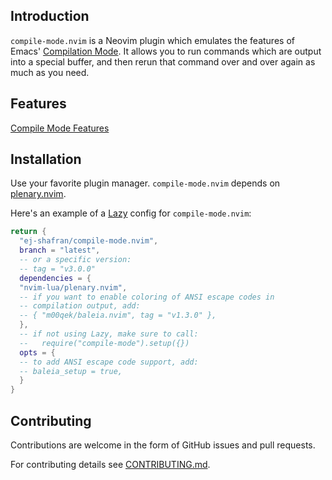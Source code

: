 ## Introduction

`compile-mode.nvim` is a Neovim plugin which emulates the features of Emacs'
[Compilation
Mode](https://www.gnu.org/software/emacs/manual/html_node/emacs/Compilation-Mode.html).
It allows you to run commands which are output into a special buffer, and then
rerun that command over and over again as much as you need.

## Features

[Compile Mode Features](https://github.com/ej-shafran/compile-mode.nvim/assets/116496520/5541b9dd-70b7-4647-9c13-9e57813dac27)

## Installation

Use your favorite plugin manager. `compile-mode.nvim` depends on
[plenary.nvim](https://github.com/nvim-lua/plenary.nvim).

Here's an example of a [Lazy](https://github.com/folke/lazy.nvim) config for
`compile-mode.nvim`:

```lua
return {
  "ej-shafran/compile-mode.nvim",
  branch = "latest",
  -- or a specific version:
  -- tag = "v3.0.0"
  dependencies = {
  "nvim-lua/plenary.nvim",
  -- if you want to enable coloring of ANSI escape codes in
  -- compilation output, add:
  -- { "m00qek/baleia.nvim", tag = "v1.3.0" },
  },
  -- if not using Lazy, make sure to call:
  --   require("compile-mode").setup({})
  opts = {
  -- to add ANSI escape code support, add:
  -- baleia_setup = true,
  }
}
```

## Contributing

Contributions are welcome in the form of GitHub issues and pull requests.

For contributing details see [CONTRIBUTING.md](CONTRIBUTING.md).
